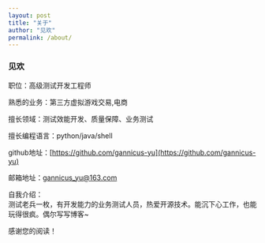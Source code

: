```yaml
---
layout: post
title: "关于"
author: "见欢"
permalink: /about/
---
```


### 见欢
职位：高级测试开发工程师

熟悉的业务：第三方虚拟游戏交易,电商

擅长领域：测试效能开发、质量保障、业务测试

擅长编程语言：python/java/shell

github地址：[https://github.com/gannicus-yu](https://github.com/gannicus-yu)

邮箱地址：gannicus_yu@163.com

自我介绍：  
测试老兵一枚，有开发能力的业务测试人员，热爱开源技术。能沉下心工作，也能玩得很疯。偶尔写写博客~

感谢您的阅读！
